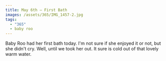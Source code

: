 ```yaml
---
title: May 6th — First Bath
images: /assets/365/IMG_1457-2.jpg
tags:
  - "365"
  - baby roo
---
```

Baby Roo had her first bath today. I'm not sure if she enjoyed it or not, but she didn't cry. Well, until we took her out. It sure is cold out of that lovely warm water. 